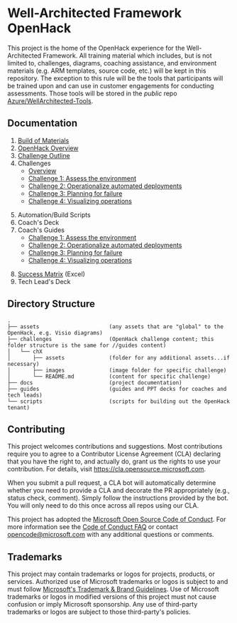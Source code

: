 # Well-Architected Framework OpenHack

This project is the home of the OpenHack experience for the Well-Architected Framework. All training material which includes, but is not limited to, challenges, diagrams, coaching assistance, and environment materials (e.g. ARM templates, source code, etc.) will be kept in this repository. The exception to this rule will be the tools that participants will be trained upon and can use in customer engagements for conducting assessments. Those tools will be stored in the _public_ repo [Azure/WellArchitected-Tools](https://github.com/Azure/WellArchitected-Tools).

## Documentation
1. [Build of Materials](docs/bom.md)
2. [OpenHack Overview](docs/overview.md)
3. [Challenge Outline](docs/outline.md)
4. Challenges  
   - [Overview](challenges/ch0)  
   - [Challenge 1: Assess the environment](challenges/ch1)  
   - [Challenge 2: Operationalize automated deployments](challenges/ch2)  
   - [Challenge 3: Planning for failure](challenges/ch3)  
   - [Challenge 4: Visualizing operations](challenges/ch4)  
<!--   - [Challenge 5: Improve the environment](challenges/ch5)  
   - [Challenge 6: Leveraging PaaS services](challenges/ch6)
   - [Challenge 7: Optimizing the API](challenges/ch7)
   - [Challenge 8: Tightening database security](challenges/ch8)
   - [Challenge 9: Capturing correlation data](challenges/ch9) -->
5. Automation/Build Scripts
6. Coach's Deck
7. Coach's Guides
   - [Challenge 1: Assess the environment](guides/challenges/ch1)  
   - [Challenge 2: Operationalize automated deployments](guides/challenges/ch2)
   - [Challenge 3: Planning for failure](guides/challenges/ch3)  
   - [Challenge 4: Visualizing operations](guides/challenges/ch4)  
<!--   - [Challenge 5: Improve the environment](guides/challenges/ch5)  
   - [Challenge 6: Leveraging PaaS services](guides/challenges/ch6)
   - [Challenge 7: Optimizing the API](guides/challenges/ch7)
   - [Challenge 8: Tightening database security](guides/challenges/ch8)
   - [Challenge 9: Capturing correlation data](guides/challenges/ch9) -->
8. [Success Matrix](guides/successMatrix.xlsx) (Excel)
9. Tech Lead's Deck

## Directory Structure
```
.
├── assets                      (any assets that are "global" to the OpenHack, e.g. Visio diagrams)
├── challenges                  (OpenHack challenge content; this folder structure is the same for //guides content)
│   └── chX
│       ├── assets              (folder for any additional assets...if necessary)
│       ├── images              (image folder for specific challenge)
│       └── README.md           (content for specific challenge)
├── docs                        (project documentation)
├── guides                      (guides and PPT decks for coaches and tech leads)
└── scripts                     (scripts for building out the OpenHack tenant)
```

## Contributing

This project welcomes contributions and suggestions.  Most contributions require you to agree to a
Contributor License Agreement (CLA) declaring that you have the right to, and actually do, grant us
the rights to use your contribution. For details, visit https://cla.opensource.microsoft.com.

When you submit a pull request, a CLA bot will automatically determine whether you need to provide
a CLA and decorate the PR appropriately (e.g., status check, comment). Simply follow the instructions
provided by the bot. You will only need to do this once across all repos using our CLA.

This project has adopted the [Microsoft Open Source Code of Conduct](https://opensource.microsoft.com/codeofconduct/).
For more information see the [Code of Conduct FAQ](https://opensource.microsoft.com/codeofconduct/faq/) or
contact [opencode@microsoft.com](mailto:opencode@microsoft.com) with any additional questions or comments.

## Trademarks

This project may contain trademarks or logos for projects, products, or services. Authorized use of Microsoft 
trademarks or logos is subject to and must follow 
[Microsoft's Trademark & Brand Guidelines](https://www.microsoft.com/legal/intellectualproperty/trademarks/usage/general).
Use of Microsoft trademarks or logos in modified versions of this project must not cause confusion or imply Microsoft sponsorship.
Any use of third-party trademarks or logos are subject to those third-party's policies.
